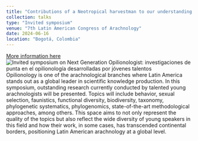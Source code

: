 ```yaml
---
title: "Contributions of a Neotropical harvestman to our understanding of the interplay between sexual selection and paternal care"
collection: talks
type: "Invited symposium"
venue: "7th Latin American Congress of Arachnology"
date: 2024-06-16
location: "Bogotá, Colombia"
---
```


[More information here](https://viiclaracnologia.wixsite.com/viicla/simposios?lang=en)
![Invited symposium on Next Generation Opilionologist: investigaciones de punta en el opilionología desarrolladas por jóvenes talentos](laisgrossel.github.io/images/symposium_VIICLA.PNG)
Opilionology is one of the arachnological branches where Latin America stands out as a global leader in scientific knowledge production. In this symposium, outstanding research currently conducted by talented young arachnologists will be presented. Topics will include behavior, sexual selection, faunistics, functional diversity, biodiversity, taxonomy, phylogenetic systematics, phylogenomics, state-of-the-art methodological approaches, among others. This space aims to not only represent the quality of the topics but also reflect the wide diversity of young speakers in this field and how their work, in some cases, has transcended continental borders, positioning Latin American arachnology at a global level.


